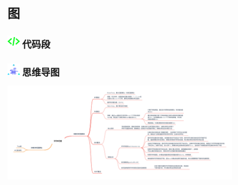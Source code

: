 # 图

## <img src="../Assets/icons/代码.png" width="28px" height="28px"> 代码段

## <img src="../Assets/icons/思维导图.png" width="28px" height="28px"> 思维导图

![](/MindMap/字符串匹配.png)
